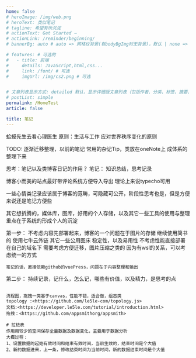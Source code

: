 ```yaml
---
home: false
# heroImage: /img/web.png
# heroText: 类似笔记
# tagline: 希望有所沉淀
# actionText: Get Started →
# actionLink: /reminder/beginning/
# bannerBg: auto # auto => 网格纹背景(有bodyBgImg时无背景)，默认 | none => 无 | '大图地址' | background: 自定义背景样式       提示：如发现文本颜色不适应你的背景时可以到palette.styl修改$bannerTextColor变量

# features: # 可选的
#   - title: 前端
#     details: JavaScript,html,css...
#     link: /font/ # 可选
#     imgUrl: /img/cs2.png # 可选


# 文章列表显示方式: detailed 默认，显示详细版文章列表（包括作者、分类、标签、摘要、分页等）| simple => 显示简约版文章列表（仅标题和日期）| none 不显示文章列表
# postList: simple
permalink: /HomeTest
article: false

title: 笔记
---
```

蛤蟆先生去看心理医生
原则：生活与工作
应对世界秩序变化的原则

TODO: 逐渐迁移整理，以前的笔记
常用的杂记Tip，类放在oneNote上
成体系的整理下来

思考：笔记以及类博客日记的作用？
笔记：
知识总结，思考记录

博客小而美的站点最好带评论系统方便导入导出
理论上来说typecho可用

一些心情类记录应该属于博客的范畴，可隐藏可公开，阶段性思考也是，但是方便来说还是笔记方便些

其它想折腾的，媒体库，图库，好用的个人存储，以及其它一些工具的使用与整理
重点在于系统的形成个人的沉淀


第一步：
    不考虑内容先部署起来，博客的一个问题在于图片的存储
        继续使用简书的
        使用七牛云外链
        其它一些公用图床
        稳定性，以及易用性
        不考虑性能直接部署在自己的域名下
        需要考虑方便迁移，图片压缩之类的
    因为有wsl的关系，可以考虑统一的方式

    笔记的话，直接依赖github的vuePress，问题在于内容整理和输出

第二步：
    持续记录，记什么，怎么记，哪些有价值，以及精力，是思考的点



```

流程图，拖拽一类基于canvas，性能不错，适合做，组态类
topology :<https://github.com/le5le-com/topology.js> 
文档:<https://developer.le5le.com/tutorial/introduction.html>
拖拽：<https://github.com/appsmithorg/appsmith>

# 拉链表
作用用较少的空间保存全量数据及数据变化，主要用于数据分析
大概过程： 
1、设置数据的起始有效时间和结束有效时间，当前生效的，结束时间是个大值
2、新的数据进来，上一条，修改结束时间为当前时间，新的数据结束时间是个大值